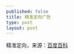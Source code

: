 ```yaml
--- 
published: false 
title: 精准定向广告
type: post 
layout: post 
--- 
```

 
精准定向，来源：[百度百科](http://baike.baidu.com/view/2396683.htm)
